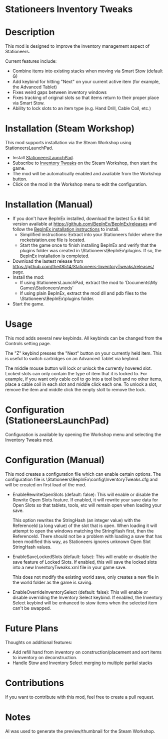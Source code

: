 # Stationeers Inventory Tweaks

# Description

This mod is designed to improve the inventory management aspect of Stationeers.

Current features include:

* Combine items into existing stacks when moving via Smart Stow (default G)
* Add keybind for hitting "Next" on your current active item (for example, the Advanced Tablet)
* Fixes weird gaps between inventory windows
* Fixes tracking of original slots so that items return to their proper place via Smart Stow.
* Ability to lock slots to an item type (e.g. Hand Drill, Cable Coil, etc.)

# Installation (Steam Workshop)

This mod supports installation via the Steam Workshop using StationeersLaunchPad.

* Install [StationeersLaunchPad](https://github.com/StationeersLaunchPad/StationeersLaunchPad).
* Subscribe to [Inventory Tweaks](https://steamcommunity.com/workshop/filedetails/?id=3573053238) on the Steam Workshop,
  then start the game.
* The mod will be automatically enabled and available from the Workshop button.
* Click on the mod in the Workshop menu to edit the configuration.

# Installation (Manual)

* If you don't have BepInEx installed, download the lastest 5.x 64 bit version available
  at https://github.com/BepInEx/BepInEx/releases and follow
  the [BepInEx installation instructions](https://docs.bepinex.dev/articles/user_guide/installation/index.html) to
  install.
    - Simplified instructions: Extract into your Stationeers folder where the rocketstation.exe file is located.
    - Start the game once to finish installing BepInEx and verify that the plugins folder was created in
      \Stationeers\BepInEx\plugins. If so, the BepInEx installation is completed.
* Download the lastest release from https://github.com/theit8514/Stationeers-InventoryTweaks/releases/ page.
* Install the mod:
    * If using StationeersLaunchPad, extract the mod to 'Documents\My Games\Stationeers\mods\'
    * If using plain BepInEx, extract the mod dll and pdb files to the \Stationeers\BepInEx\plugins folder.
* Start the game.

# Usage

This mod adds several new keybinds. All keybinds can be changed from the Controls setting page.

The "Z" keybind presses the "Next" button on your currently held item.
This is useful to switch cartridges on an Advanced Tablet via keybind.

The middle mouse button will lock or unlock the currently hovered slot.
Locked slots can only contain the type of item that it is locked to.
For example, if you want only cable coil to go into a tool belt and no other items,
place a cable coil in each slot and middle click each one.
To unlock a slot, remove the item and middle click the empty slolt to remove the lock.

# Configuration (StationeersLaunchPad)

Configuration is available by opening the Workshop menu and selecting the Inventory Tweaks mod.

# Configuration (Manual)

This mod creates a configuration file which can enable certain options.
The configuration file is \Stationeers\BepInEx\config\InventoryTweaks.cfg and will be created on first load of the mod.

* EnableRewriteOpenSlots (default: false): This will enable or disable the Rewrite Open Slots feature.
  If enabled, it will rewrite your save data for Open Slots so that tablets, tools, etc will remain open when loading
  your save.

  This option rewrites the StringHash (an integer value) with the ReferenceId (a long value) of the slot that is open.
  When loading it will attempt to open the windows matching the StringHash first, then the ReferenceId.
  There should not be a problem with loading a save that has been modified this way, as Stationeers ignores unknown Open
  Slot StringHash values.
* EnableSaveLockedSlots (default: false): This will enable or disable the save feature of Locked Slots.
  If enabled, this will save the locked slots into a new InventoryTweaks.xml file in your game save.

  This does not modify the existing world save, only creates a new file in the world folder as the game is saving.

* EnableOverrideInventorySelect (default: false): This will enable or disable overriding the Inventory Select keybind.
  If enabled, the Inventory Select keybind will be enhanced to stow items when the selected item can't be swapped.

# Future Plans

Thoughts on additional features:

* Add refill hand from inventory on construction/placement and sort items to inventory on deconstruction.
* Handle Stow and Inventory Select merging to multiple partial stacks

# Contributions

If you want to contribute with this mod, feel free to create a pull request.

# Notes

AI was used to generate the preview/thumbnail for the Steam Workshop.